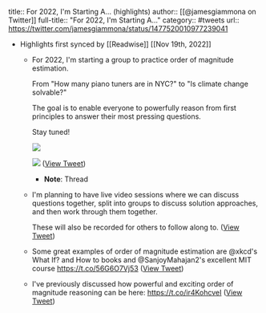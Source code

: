 title:: For 2022, I'm Starting A... (highlights)
author:: [[@jamesgiammona on Twitter]]
full-title:: "For 2022, I'm Starting A..."
category:: #tweets
url:: https://twitter.com/jamesgiammona/status/1477520010977239041

- Highlights first synced by [[Readwise]] [[Nov 19th, 2022]]
	- For 2022, I'm starting a group to practice order of magnitude estimation. 
	  
	  From "How many piano tuners are in NYC?" to "Is climate change solvable?"
	  
	  The goal is to enable everyone to powerfully reason from first principles to answer their most pressing questions.
	  
	  Stay tuned! 
	  
	  ![](https://pbs.twimg.com/media/FIE0fIYVIAEYjxR.jpg) 
	  
	  ![](https://pbs.twimg.com/media/FIE0idzUYAAjEir.jpg) ([View Tweet](https://twitter.com/jamesgiammona/status/1477520010977239041))
		- **Note**: Thread
	- I'm planning to have live video sessions where we can discuss questions together, split into groups to discuss solution approaches, and then work through them together. 
	  
	  These will also be recorded for others to follow along to. ([View Tweet](https://twitter.com/jamesgiammona/status/1477520645890064384))
	- Some great examples of order of magnitude estimation are @xkcd's What If? and How to books and @SanjoyMahajan2's excellent MIT course
	  https://t.co/56G6O7Vj53 ([View Tweet](https://twitter.com/jamesgiammona/status/1477521651394768898))
	- I've previously discussed how powerful and exciting order of magnitude reasoning can be here:
	  https://t.co/ir4KohcveI ([View Tweet](https://twitter.com/jamesgiammona/status/1477522598707838976))